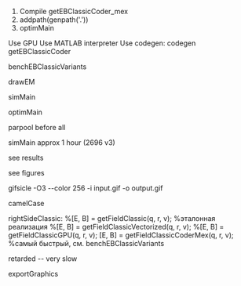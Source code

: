 1. Compile getEBClassicCoder_mex
2. addpath(genpath('.'))
3. optimMain


Use GPU
Use MATLAB interpreter
Use codegen: codegen getEBClassicCoder

benchEBClassicVariants

drawEM

simMain

optimMain

parpool before all

simMain approx 1 hour (2696 v3)

see results

see figures

gifsicle -O3 --color 256 -i input.gif -o output.gif

camelCase


rightSideClassic:
    %[E, B] = getFieldClassic(q, r, v);            %эталонная реализация
    %[E, B] = getFieldClassicVectorized(q, r, v);
    %[E, B] = getFieldClassicGPU(q, r, v);
    [E, B] = getFieldClassicCoderMex(q, r, v);     %самый быстрый, см. benchEBClassicVariants


retarded -- very slow


exportGraphics
